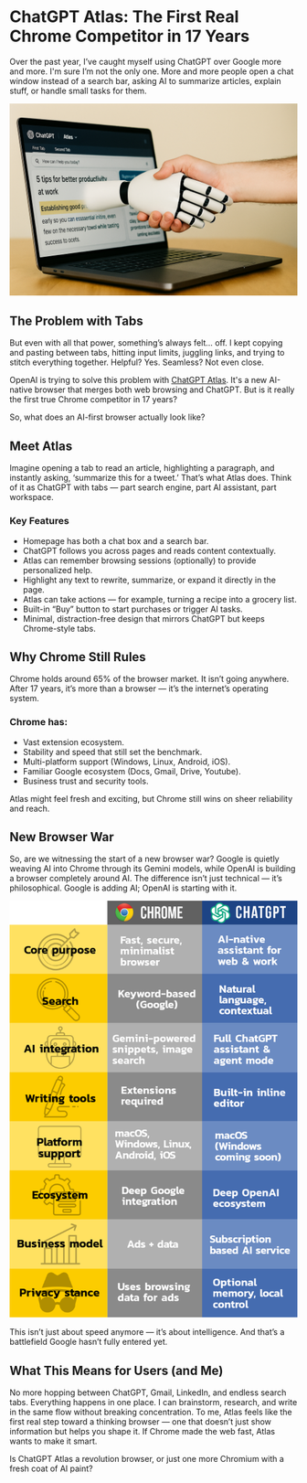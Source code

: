 # ChatGPT Atlas: The First Real Chrome Competitor in 17 Years

Over the past year, I’ve caught myself using ChatGPT over Google more and more. I'm sure I’m not the only one. More and more people open a chat window instead of a search bar, asking AI to summarize articles, explain stuff, or handle small tasks for them.

![ai_shake_hands](/media/ai_shake_hands.png)

## The Problem with Tabs
But even with all that power, something’s always felt… off. I kept copying and pasting between tabs, hitting input limits, juggling links, and trying to stitch everything together. Helpful? Yes. Seamless? Not even close.

OpenAI is trying to solve this problem with [ChatGPT Atlas](https://chatgpt.com/atlas/). It's a new AI-native browser that merges both web browsing and ChatGPT. But is it really the first true Chrome competitor in 17 years?

So, what does an AI-first browser actually look like?

## Meet Atlas
Imagine opening a tab to read an article, highlighting a paragraph, and instantly asking, ‘summarize this for a tweet.’ That’s what Atlas does. Think of it as ChatGPT with tabs — part search engine, part AI assistant, part workspace.

### Key Features
- Homepage has both a chat box and a search bar.
- ChatGPT follows you across pages and reads content contextually.
- Atlas can remember browsing sessions (optionally) to provide personalized help.
- Highlight any text to rewrite, summarize, or expand it directly in the page.
- Atlas can take actions — for example, turning a recipe into a grocery list.
- Built-in “Buy” button to start purchases or trigger AI tasks.
- Minimal, distraction-free design that mirrors ChatGPT but keeps Chrome-style tabs.

## Why Chrome Still Rules
Chrome holds around 65% of the browser market. It isn’t going anywhere. After 17 years, it’s more than a browser — it’s the internet’s operating system.

### Chrome has:
- Vast extension ecosystem.
- Stability and speed that still set the benchmark.
- Multi-platform support (Windows, Linux, Android, iOS).
- Familiar Google ecosystem (Docs, Gmail, Drive, Youtube).
- Business trust and security tools.

Atlas might feel fresh and exciting, but Chrome still wins on sheer reliability and reach.

## New Browser War
So, are we witnessing the start of a new browser war? Google is quietly weaving AI into Chrome through its Gemini models, while OpenAI is building a browser completely around AI. The difference isn’t just technical — it’s philosophical. Google is adding AI; OpenAI is starting with it.

![infographic_atlas_vs_chrome](/media/infographic_atlas_vs_chrome.png)

This isn’t just about speed anymore — it’s about intelligence. And that’s a battlefield Google hasn’t fully entered yet.

## What This Means for Users (and Me)
No more hopping between ChatGPT, Gmail, LinkedIn, and endless search tabs. Everything happens in one place. I can brainstorm, research, and write in the same flow without breaking concentration. To me, Atlas feels like the first real step toward a thinking browser — one that doesn’t just show information but helps you shape it. If Chrome made the web fast, Atlas wants to make it smart.

Is ChatGPT Atlas a revolution browser, or just one more Chromium with a fresh coat of AI paint?
